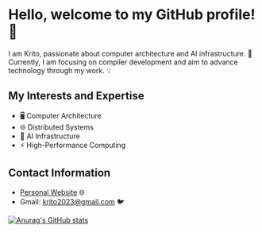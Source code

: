 # Hello, welcome to my GitHub profile! 👋

I am Krito, passionate about computer architecture and AI infrastructure. 🚀   
Currently, I am focusing on compiler development and aim to advance technology through my work. 💡

## My Interests and Expertise
- 🖥️ Computer Architecture
- 🌐 Distributed Systems
- 🤖 AI Infrastructure
- ⚡ High-Performance Computing

## Contact Information
- [Personal Website](https://krito2023.com/) 🌐
- Gmail: krito2023@gmail.com 🐦

[![Anurag's GitHub stats](https://github-readme-stats.vercel.app/api?username=Kritoooo)](https://github.com/anuraghazra/github-readme-stats)
